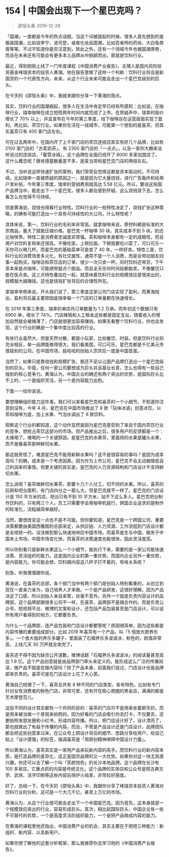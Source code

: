 # 154 | 中国会出现下一个星巴克吗？
> 邵恒头条
2019-12-26

「国潮」一直都是今年的热点话题。当这个词被提起的时候，很多人首先想到的是服装国潮，比如说李宁、波司登，或者化妆品国潮，比如百雀羚的药妆、大白兔唇膏等等。不过不知道你是否注意到，除此之外，还有一个领域今年也被国潮席卷，而且在未来还有可能会有更多本土品牌从中脱颖而出，那就是饮料行业。

最近，得到刚刚上线了一门年度课程《中国消费产业报告》，主理人是国内风险投资基金峰瑞资本的投资人黄海。他在报告里做了这样一个判断：饮料行业将会是新国货的一个代表性方向，未来，从这个行业未来可能会走出一个星巴克级别的巨头。

在今天的《邵恒头条》中，我就来跟你分享一下黄海的观点。

其实，饮料行业的国潮崛起，很多人在生活中肯定早已经有所感知：比如说，在咖啡行业，瑞幸咖啡在成立短短两年时间内就完成了上市。在质疑声中，瑞幸的股价增长了 70% 以上，并且宣布在今年的第三季度，线下咖啡店在运营层面实现了盈利。再比如，茶饮行业。如果你生活在一线城市，可能第一个想到的是喜茶，但其实喜茶只有 400 家门店左右。

可在过去两年中，在国内开了上千家门店的茶饮连锁店其实有好几个品牌，比如有 2100 家门店的「古茗奶茶」、有 2300 家门店的「一点点」，以及一家你大概率没听说过的连锁店，「蜜雪冰城」，这个品牌在全国已经开了 6000 多家加盟店了。这什么概念呢？跟肯德基数量差不多，是麦当劳和星巴克门店的两倍左右。

不过，当听说这样快速扩张的案例，我们常常会觉得这都是资本驱动的，不可持续。比如瑞幸一直被质疑的原因之一，就是因为它大量烧钱，进行广告轰炸和给用户发补贴，今年第三季度，瑞幸的营销费用就高达 5.58 亿元。所以，要说这些国产品牌当中，能走出下一个星巴克，很多人都会感到怀疑。这么烧钱烧下去，怎么看怎么也觉得不可持续。

但是黄海说，烧钱也得看行业特性。饮料行业的一些特性决定了，烧钱扩张这种策略，的确有可能打造出一个具有可持续性的大公司。什么特性呢？

具体来说，第一，饮料行业的毛利率非常高。就拿咖啡来说，原材料都是标准的大宗商品，量大了就能压缩价格。星巴克一杯咖啡 30 块，其实成本不到 5 块，奶还比咖啡贵。特性二是消费者忠诚度非常强。茶和咖啡本身都有一定的成瘾性，而且用户对饮料复购率还很高。不像吃饭，上顿拉面，下顿就要吃川菜了，可口可乐一天你可以喝几杯。而星巴克的基础菜单可是卖了 40 年，一样好卖。特性三是，饮料行业的消费场景多元化，有社交属性，通常不是一个人消费，而是会带动朋友同事一起购买。咖啡店和茶饮店的订单，很少一次只卖一杯。同时饮料还带货，下午茶本来是点咖啡，可能顺带就点个甜品。而且全天任何时间段都能卖，不像餐饮只能在饭点卖。这三点特性叠加在一起，就意味着饮料行业的规模效应是很突出的，规模越大越赚钱。这也是烧钱扩张背后的合理性所在。

拿瑞幸举例来说，开头我们说了，第三季度这家公司门店实现了盈利，而黄海指出，盈利背后最主要原因是瑞幸每一个门店的订单量都在快速增长。

在 2019 年第三季度，瑞幸的单店月订单数量为 1.2 万单。而年初这个数据只有 6900 单，增长了 74%。门店摊销和人工租金这些都是固定支出，随着收入的增加自然就会被摊薄了，门店就很更加容易赚钱。如果去看整个饮料行业，你也会发现，这个行业的确是一个集中度比较高的行业。

有些行业虽然大，但是天然分散，都是小玩家，比如餐饮、时装。但是饮料行业则完全相反，单一品牌能做得很大。我们看美国，可口可乐、星巴克都是千亿美元市值级别的公司。在中国市场，娃哈哈的创始人宗庆后一度是中国首富。

当然了，如果只是靠烧钱和规模扩张，那还不足以让国产品牌打造出一个星巴克级别的巨头。毕竟，任何一家公司要想成为巨头并且基业长青，怎么也得有一些自己独到的核心竞争力。黄海认为，中国企业的确还有两个突出的优势，是国际巨头比不上的，一个是组织灵活，另一个是内容能力出色。

下面一一给你说说。

要想理解组织能力这件事，我们可以来看星巴克和喜茶的一个小细节。不知道你注意到没有，今年 4 月，星巴克在中国市场推出了 8 款「玩味冰调」创意冰饮，以茶和咖啡为底，加上水果、气泡水调出了 8 款饮料。

观察这个行业的都知道，这个动作显然是因为星巴克感受到了来自于国内茶饮行业的竞争，想抢占茶饮这部分的市场。但产品推出之后，很多用户的反馈都是一个：太难喝了。难喝的一个关键原因，是星巴克的水果茶，里面用的水果是罐头水果，而不是像喜茶那种鲜切水果。

那这就奇怪了。难道星巴克不能用新鲜水果吗？这不是很容易的事吗？是因为成本高吗？的确，成本是一个考虑因素。因为作为上市公司，星巴克不会主动做降低自己利润率的事情。但更关键的其实是，星巴克的人力资源结构和门店设计不支持鲜切水果。

怎么说呢？喜茶做鲜切水果茶，那要十几个人分工，切不同的水果。所以，喜茶的后厨和吧台面积，有门店四分之一那么大。但星巴克就不一样了。星巴克的门店设计是 150 平方米的店，吧台只有不到 10 平方米，站不下这么多人。星巴克吧台制作饮料的，只有两三个人，员工只需要学会用咖啡机就行，跨国企业追求的是制作的标准化，流程越简单越好。

当然，要想改变这一点也不是不可能。但你要知道，星巴克是一个跨国公司，重要决策都要由美国西雅图的总部来定，从供应链、人力资源、工作流程到门店设计都是全球统一的，没法做到那么快速地响应中国市场。而喜茶是生与中国，服务于中国本土市场，中国市场变化快，而喜茶的决策速度也能很快，因此灵活度高。

所以你别看只是新鲜水果这么一个小细节，能执行下来，需要的是一家公司能快速决策、灵活组织的能力。这是国内企业的第一重优势。而国内企业另外一重优势，是内容能力。你可能会想，饮料跟内容这八杆子打不着的，有啥关系呢？

别急，听我慢慢跟你说。

黄海说，在喜茶的总部，各个部门当中有两个部门是创始人特别看重的，从创立到现在一直亲力亲为，自己培养人才来做。一个是产品研发，这很好理解。因为产品决定了口感，所以创始人亲自来管，丝毫不意外。另外一个就是负责内容设计的品牌部。这个品牌部跟很多公司不一样，在喜茶，品牌部不是搞合作的，而是负责公众号、短视频平台、微博的文案和设计，还包括产品包装甚至是门店设计。可以说所有用户看得到的地方，它都要负责。

为什么一个品牌部，连产品包装和门店设计都要管呢？原因很简单，因为这些都是内容传播的重要组成部分。比如 2019 年喜茶有一个产品，叫「5 倍放大款养乐多」。一个放大版的养乐多罐子，里面装了石榴养乐多波波冰，粉色的，颜值非常高，上线几天 30 万杯就全卖完了。

喜茶还不得不因为缺货公开道歉，微博话题「石榴养乐多波波冰」的阅读量甚至高达 1.9 亿。这个产品创意就是由品牌部门牵头来定义的。能形成这么广泛的传播阅读，做产品不就是在做内容吗？除了产品本身，前面我们说过，门店设计也是品牌部来负责的。喜茶可是在门店设计上花了大心思。

黄海自己梳理了一下，喜茶总共有 8 种不同的门店类型，各有特色。比如有专门针对女性消费者的粉色门店，非常可爱，还有开在核心商圈的黑金店，满满的都是艺术摩登范儿。

这些不同的设计其实都有一个共同的目的：喜茶的门店可不是用来坐着聊天的，而是用来被当做一个景观来拍照的。因为好看的门店会吸引你去打卡，不仅要去，还要拍照发朋友圈和小红书，形成内容传播。所以，把门店设计好了，设计漂亮了，那也就做出了有益于传播的内容。而且，不管是产品设计还是门店设计，品牌团队都会把这些创意拿过来，在公众号上把设计背后的细节、思路分享给用户，给自己贴上「设计感强」的标签，强调喜茶是「用原创精神阐释中国设计力量」。

所以黄海认为，喜茶其实是一家用产品来玩新内容的高手。而饮料行业的新内容本质，是打造品牌的差异化，这正是国货品牌的又一大优势。如果你对这一块尤其感兴趣，你还可以去了解一个叫「茶颜悦色」的长沙本地品牌。这个品牌在长沙有 100 多家店，它重点抓的内容是传统文化。这个品牌的实体店和公众号是把古典文学、武侠、活字印刷等这些内容玩得炉火纯青，非常拉好感度。

好了，总结一下，在今天的《邵恒头条》中，我跟你分享了峰瑞资本投资人黄海对饮料行业的分析。这可是一个大几千亿，甚至上万亿的市场。

黄海认为，从这个行业很可能会走出下一个中国星巴克。因为首先，这本身就是一个规模效应突出的行业，容易形成巨头。其次，相比起国际巨头，中国企业有一些不可替代的优势，一个是高度灵活的组织能力，一个是把产品做成内容的能力。

在黄海的课程里他还指出，中国消费产业的机会，其实主要在于把控三种能力：新组织、新内容、以及新用户。

如果你想了解他的这套分析框架，那么我推荐你去学习他的《中国消费产业报告》。